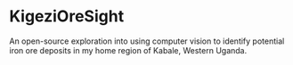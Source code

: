 # KigeziOreSight
An open-source exploration into using computer vision to identify potential iron ore deposits in my home region of Kabale, Western Uganda.
